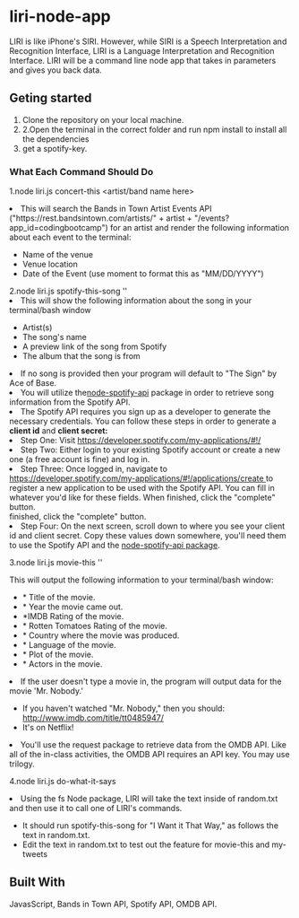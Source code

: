 # liri-node-app

<p>LIRI is like iPhone's SIRI. However, while SIRI is a Speech Interpretation and Recognition Interface, LIRI is a Language Interpretation and Recognition Interface. LIRI will be a command line node app that takes in parameters and gives you back data.</p>

<h2>Geting started</h2>
<ol>
<li>Clone the repository on your local machine.</li>
<li>2.Open the terminal in the correct folder and run npm install to install all the dependencies</li>
<li>get a spotify-key.</li>
</ol>
<h3>What Each Command Should Do</h3>

1.node liri.js concert-this <artist/band name here>

<li>This will search the Bands in Town Artist Events API ("https://rest.bandsintown.com/artists/" + artist + "/events?app_id=codingbootcamp") for an artist and render the following information about each event to the terminal:</li>
<ul>
<li>Name of the venue</li>
<li>Venue location</li>
<li>Date of the Event (use moment to format this as "MM/DD/YYYY")</li>
</ul>
2.node liri.js spotify-this-song '<song name here>'

<li>This will show the following information about the song in your terminal/bash window</li>
<ul>
<li>Artist(s)</li>
<li>The song's name</li>
<li>A preview link of the song from Spotify</li>
<li>The album that the song is from</li>
</ul>

<li>If no song is provided then your program will default to "The Sign" by Ace of Base.</li>
<li>You will utilize the<a href ="https://www.npmjs.com/package/node-spotify-api" target = "_blank">node-spotify-api</a> package in order to retrieve song information from the Spotify API.</li>
<li>The Spotify API requires you sign up as a developer to generate the necessary credentials. You can follow these steps in order to generate a <strong>client id</strong> and <strong>client secret:</strong></li>
<li>Step One: Visit <a href="https://developer.spotify.com/my-applications/#!/" target = "_blank">https://developer.spotify.com/my-applications/#!/</a></li>
<li>Step Two: Either login to your existing Spotify account or create a new one (a free account is fine) and log in.</li>
<li>Step Three: Once logged in, navigate to <a href = "https://developer.spotify.com/my-applications/#!/applications/create target = "_blank">https://developer.spotify.com/my-applications/#!/applications/create </a> to register a new application to be used with the Spotify API. You can fill in whatever you'd like for these fields. When finished, click the "complete" button.</li> finished, click the "complete" button.
<li>Step Four: On the next screen, scroll down to where you see your client id and client secret. Copy these values down somewhere, you'll need them to use the Spotify API and the <a href ="https://www.npmjs.com/package/node-spotify-api" target = "_blank">node-spotify-api package</a>.</li>

3.node liri.js movie-this '<movie name here>'

This will output the following information to your terminal/bash window:
<ul>
   <li>* Title of the movie.</li>
   <li>* Year the movie came out.</li>
   <li>*IMDB Rating of the movie.</li>
   <li>* Rotten Tomatoes Rating of the movie.</li>
   <li>* Country where the movie was produced.</li>
   <li>* Language of the movie.</li>
   <li>* Plot of the movie.</li>
   <li>* Actors in the movie.</li>
</ul>
<li>If the user doesn't type a movie in, the program will output data for the movie 'Mr. Nobody.'</li>
<ul>
<li>If you haven't watched "Mr. Nobody," then you should: <a href="http://www.imdb.com/title/tt0485947/"> http://www.imdb.com/title/tt0485947/</a></li>

<li>It's on Netflix!</li>
</ul>

<li>You'll use the request package to retrieve data from the OMDB API. Like all of the in-class activities, the OMDB API requires an API key. You may use trilogy.</li>

4.node liri.js do-what-it-says

<li>Using the fs Node package, LIRI will take the text inside of random.txt and then use it to call one of LIRI's commands.</li>
<ul>
<li>It should run spotify-this-song for "I Want it That Way," as follows the text in random.txt.</li>
<li>Edit the text in random.txt to test out the feature for movie-this and my-tweets</li>
</ul>
<h2>Built With</h2>
<p>JavasScript, Bands in Town API, Spotify API, OMDB API.</p>








